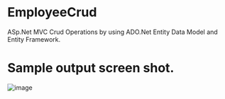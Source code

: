 # EmployeeCrud
ASp.Net MVC Crud Operations by using ADO.Net Entity Data Model and Entity Framework.

# Sample output screen shot.

![image](https://user-images.githubusercontent.com/25552209/120940062-d7f22a00-c738-11eb-9337-42f92e157a54.png)
